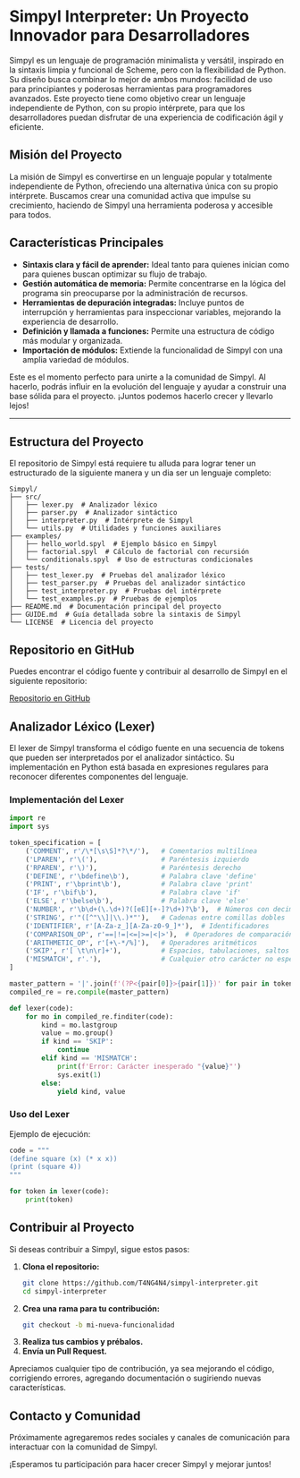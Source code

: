 # Simpyl Interpreter: Un Proyecto Innovador para Desarrolladores

Simpyl es un lenguaje de programación minimalista y versátil, inspirado en la sintaxis limpia y funcional de Scheme, pero con la flexibilidad de Python. Su diseño busca combinar lo mejor de ambos mundos: facilidad de uso para principiantes y poderosas herramientas para programadores avanzados. Este proyecto tiene como objetivo crear un lenguaje independiente de Python, con su propio intérprete, para que los desarrolladores puedan disfrutar de una experiencia de codificación ágil y eficiente.

## Misión del Proyecto

La misión de Simpyl es convertirse en un lenguaje popular y totalmente independiente de Python, ofreciendo una alternativa única con su propio intérprete. Buscamos crear una comunidad activa que impulse su crecimiento, haciendo de Simpyl una herramienta poderosa y accesible para todos.

## Características Principales

- **Sintaxis clara y fácil de aprender:** Ideal tanto para quienes inician como para quienes buscan optimizar su flujo de trabajo.
- **Gestión automática de memoria:** Permite concentrarse en la lógica del programa sin preocuparse por la administración de recursos.
- **Herramientas de depuración integradas:** Incluye puntos de interrupción y herramientas para inspeccionar variables, mejorando la experiencia de desarrollo.
- **Definición y llamada a funciones:** Permite una estructura de código más modular y organizada.
- **Importación de módulos:** Extiende la funcionalidad de Simpyl con una amplia variedad de módulos.

Este es el momento perfecto para unirte a la comunidad de Simpyl. Al hacerlo, podrás influir en la evolución del lenguaje y ayudar a construir una base sólida para el proyecto. ¡Juntos podemos hacerlo crecer y llevarlo lejos!

---

## Estructura del Proyecto

El repositorio de Simpyl está requiere tu alluda para lograr tener un estructurado de la siguiente manera y un dia ser un lenguaje completo:

```
Simpyl/
├── src/
│   ├── lexer.py  # Analizador léxico
│   ├── parser.py  # Analizador sintáctico
│   ├── interpreter.py  # Intérprete de Simpyl
│   └── utils.py  # Utilidades y funciones auxiliares
├── examples/
│   ├── hello_world.spyl  # Ejemplo básico en Simpyl
│   ├── factorial.spyl  # Cálculo de factorial con recursión
│   └── conditionals.spyl  # Uso de estructuras condicionales
├── tests/
│   ├── test_lexer.py  # Pruebas del analizador léxico
│   ├── test_parser.py  # Pruebas del analizador sintáctico
│   ├── test_interpreter.py  # Pruebas del intérprete
│   └── test_examples.py  # Pruebas de ejemplos
├── README.md  # Documentación principal del proyecto
├── GUIDE.md  # Guía detallada sobre la sintaxis de Simpyl
└── LICENSE  # Licencia del proyecto
```

## Repositorio en GitHub

Puedes encontrar el código fuente y contribuir al desarrollo de Simpyl en el siguiente repositorio:

[Repositorio en GitHub](https://github.com/T4NG4N4/simpyl-interpreter)

## Analizador Léxico (Lexer)

El lexer de Simpyl transforma el código fuente en una secuencia de tokens que pueden ser interpretados por el analizador sintáctico. Su implementación en Python está basada en expresiones regulares para reconocer diferentes componentes del lenguaje.

### Implementación del Lexer

```python
import re
import sys

token_specification = [
    ('COMMENT', r'/\*[\s\S]*?\*/'),   # Comentarios multilínea
    ('LPAREN', r'\('),                # Paréntesis izquierdo
    ('RPAREN', r'\)'),                # Paréntesis derecho
    ('DEFINE', r'\bdefine\b'),        # Palabra clave 'define'
    ('PRINT', r'\bprint\b'),          # Palabra clave 'print'
    ('IF', r'\bif\b'),                # Palabra clave 'if'
    ('ELSE', r'\belse\b'),            # Palabra clave 'else'
    ('NUMBER', r'\b\d+(\.\d+)?([eE][+-]?\d+)?\b'),  # Números con decimales o exponentes
    ('STRING', r'"([^"\\]|\\.)*"'),   # Cadenas entre comillas dobles
    ('IDENTIFIER', r'[A-Za-z_][A-Za-z0-9_]*'),  # Identificadores
    ('COMPARISON_OP', r'==|!=|<=|>=|<|>'),  # Operadores de comparación
    ('ARITHMETIC_OP', r'[+\-*/%]'),   # Operadores aritméticos
    ('SKIP', r'[ \t\n\r]+'),          # Espacios, tabulaciones, saltos de línea
    ('MISMATCH', r'.'),               # Cualquier otro carácter no esperado
]

master_pattern = '|'.join(f'(?P<{pair[0]}>{pair[1]})' for pair in token_specification)
compiled_re = re.compile(master_pattern)

def lexer(code):
    for mo in compiled_re.finditer(code):
        kind = mo.lastgroup
        value = mo.group()
        if kind == 'SKIP':
            continue
        elif kind == 'MISMATCH':
            print(f'Error: Carácter inesperado "{value}"')
            sys.exit(1)
        else:
            yield kind, value
```

### Uso del Lexer

Ejemplo de ejecución:
```python
code = """
(define square (x) (* x x))
(print (square 4))
"""

for token in lexer(code):
    print(token)
```

## Contribuir al Proyecto

Si deseas contribuir a Simpyl, sigue estos pasos:

1. **Clona el repositorio:**
   ```sh
   git clone https://github.com/T4NG4N4/simpyl-interpreter.git
   cd simpyl-interpreter
   ```
2. **Crea una rama para tu contribución:**
   ```sh
   git checkout -b mi-nueva-funcionalidad
   ```
3. **Realiza tus cambios y prébalos.**
4. **Envía un Pull Request.**

Apreciamos cualquier tipo de contribución, ya sea mejorando el código, corrigiendo errores, agregando documentación o sugiriendo nuevas características.

## Contacto y Comunidad

Próximamente agregaremos redes sociales y canales de comunicación para interactuar con la comunidad de Simpyl.

¡Esperamos tu participación para hacer crecer Simpyl y mejorar juntos!

